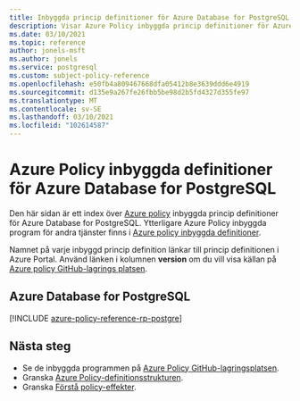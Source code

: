 ```yaml
---
title: Inbyggda princip definitioner för Azure Database for PostgreSQL
description: Visar Azure Policy inbyggda princip definitioner för Azure Database for PostgreSQL. Dessa inbyggda princip definitioner tillhandahåller vanliga metoder för att hantera dina Azure-resurser.
ms.date: 03/10/2021
ms.topic: reference
author: jonels-msft
ms.author: jonels
ms.service: postgresql
ms.custom: subject-policy-reference
ms.openlocfilehash: e50fb4a809467668dfa05412b8e3639ddd6e4919
ms.sourcegitcommit: d135e9a267fe26fbb5be98d2b5fd4327d355fe97
ms.translationtype: MT
ms.contentlocale: sv-SE
ms.lasthandoff: 03/10/2021
ms.locfileid: "102614587"
---
```

# <a name="azure-policy-built-in-definitions-for-azure-database-for-postgresql"></a>Azure Policy inbyggda definitioner för Azure Database for PostgreSQL

Den här sidan är ett index över [Azure policy](../governance/policy/overview.md) inbyggda princip definitioner för Azure Database for PostgreSQL. Ytterligare Azure Policy inbyggda program för andra tjänster finns i [Azure policy inbyggda definitioner](../governance/policy/samples/built-in-policies.md).

Namnet på varje inbyggd princip definition länkar till princip definitionen i Azure Portal. Använd länken i kolumnen **version** om du vill visa källan på [Azure policy GitHub-lagrings platsen](https://github.com/Azure/azure-policy).

## <a name="azure-database-for-postgresql"></a>Azure Database for PostgreSQL

[!INCLUDE [azure-policy-reference-rp-postgre](../../includes/policy/reference/byrp/microsoft.dbforpostgresql.md)]

## <a name="next-steps"></a>Nästa steg

- Se de inbyggda programmen på [Azure Policy GitHub-lagringsplatsen](https://github.com/Azure/azure-policy).
- Granska [Azure Policy-definitionsstrukturen](../governance/policy/concepts/definition-structure.md).
- Granska [Förstå policy-effekter](../governance/policy/concepts/effects.md).
